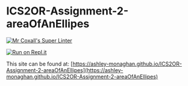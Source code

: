 # ICS2OR-Assignment-2-areaOfAnEllipes

[![Mr Coxall's Super Linter](https://github.com/ashley-monaghan/ICS2OR-Assignment-2-areaOfAnEllipes/workflows/Mr%20Coxall's%20Super%20Linter/badge.svg)](https://github.com/ashley-monaghan/ICS2OR-Assignment-2-areaOfAnEllipes/actions/)

[![Run on Repl.it](https://repl.it/badge/github/ashley-monaghan/ICS2OR-Assignment-2-areaOfAnEllipes)](https://repl.it/github/ashley-monaghan/ICS2OR-Assignment-2-areaOfAnEllipes)

This site can be found at: [https://ashley-monaghan.github.io/ICS2OR-Assignment-2-areaOfAnEllipes](https://ashley-monaghan.github.io/ICS2OR-Assignment-2-areaOfAnEllipes)
